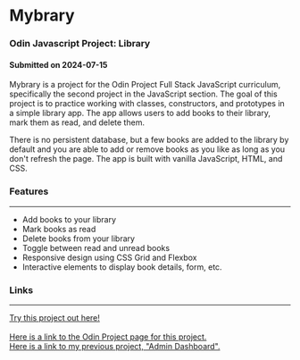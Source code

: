 # Mybrary
### Odin Javascript Project: Library
#### Submitted on 2024-07-15

<p>
    Mybrary is a project for the Odin Project Full Stack JavaScript curriculum, specifically the second project in the 
    JavaScript section. The goal of this project is to practice working with classes, constructors, and prototypes in
    a simple library app. The app allows users to add books to their library, mark them as read, and delete them.
</p>
<p>
    There is no persistent database, but a few books are added to the library by default and you are able to add or remove 
    books as you like as long as you don't refresh the page. The app is built with vanilla JavaScript, HTML, and CSS.
</p>

### Features
<hr>

- Add books to your library
- Mark books as read
- Delete books from your library
- Toggle between read and unread books
- Responsive design using CSS Grid and Flexbox
- Interactive elements to display book details, form, etc.

### Links
<hr>
<a href="http://mypetlobster.github.io/library">Try this project out here!</a>
</br>
</br>
<a href="https://www.theodinproject.com/lessons/node-path-javascript-library">
    Here is a link to the Odin Project page for this project.
</a>
</br> 
<a href="https://mypetlobster.github.io/admin-dashboard/">
    Here is a link to my previous project, "Admin Dashboard".
</a>